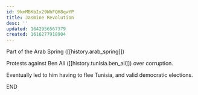 ```yaml
---
id: 9kmMBKbIx29WhFQH8qwYP
title: Jasmine Revolution
desc: ''
updated: 1642956567379
created: 1616277918904
---
```



Part of the Arab Spring ([[history.arab_spring]])

Protests against Ben Ali ([[history.tunisia.ben_ali]]) over corruption.

Eventually led to him having to flee Tunisia, and valid democratic elections.


END
